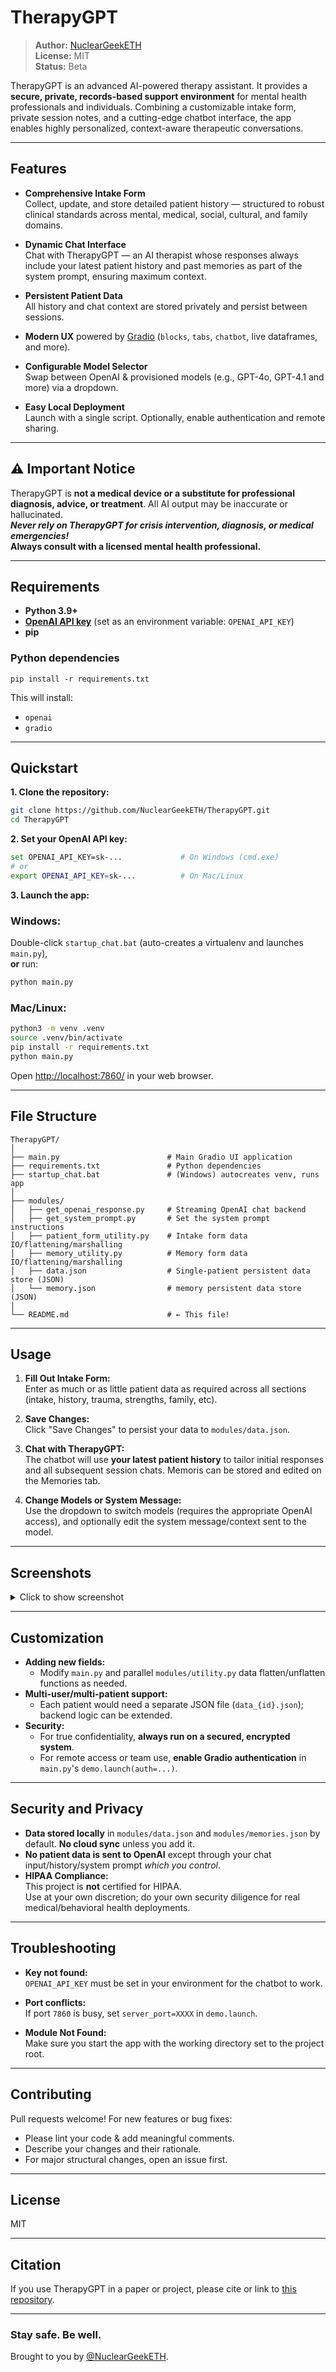 # TherapyGPT

> **Author:** [NuclearGeekETH](https://github.com/NuclearGeekETH)  
> **License:** MIT  
> **Status:** Beta

TherapyGPT is an advanced AI-powered therapy assistant. It provides a **secure, private, records-based support environment** for mental health professionals and individuals. Combining a customizable intake form, private session notes, and a cutting-edge chatbot interface, the app enables highly personalized, context-aware therapeutic conversations.

---
  
## Features

- **Comprehensive Intake Form**  
  Collect, update, and store detailed patient history — structured to robust clinical standards across mental, medical, social, cultural, and family domains.

- **Dynamic Chat Interface**  
  Chat with TherapyGPT — an AI therapist whose responses always include your latest patient history and past memories as part of the system prompt, ensuring maximum context.

- **Persistent Patient Data**  
  All history and chat context are stored privately and persist between sessions.

- **Modern UX** powered by [Gradio](https://www.gradio.app/) (`blocks`, `tabs`, `chatbot`, live dataframes, and more).

- **Configurable Model Selector**  
  Swap between OpenAI & provisioned models (e.g., GPT-4o, GPT-4.1 and more) via a dropdown.

- **Easy Local Deployment**  
  Launch with a single script. Optionally, enable authentication and remote sharing.

---

## ⚠️ Important Notice

TherapyGPT is **not a medical device or a substitute for professional diagnosis, advice, or treatment**. All AI output may be inaccurate or hallucinated.  
_**Never rely on TherapyGPT for crisis intervention, diagnosis, or medical emergencies!**_  
**Always consult with a licensed mental health professional.**

---

## Requirements

- **Python 3.9+**  
- **[OpenAI API key](https://platform.openai.com/account/api-keys)** (set as an environment variable: `OPENAI_API_KEY`)
- **pip**

### Python dependencies

```
pip install -r requirements.txt
```
This will install:  
- `openai`  
- `gradio`

---

## Quickstart

**1. Clone the repository:**
```bash
git clone https://github.com/NuclearGeekETH/TherapyGPT.git
cd TherapyGPT
```

**2. Set your OpenAI API key:**
```bash
set OPENAI_API_KEY=sk-...             # On Windows (cmd.exe)
# or
export OPENAI_API_KEY=sk-...          # On Mac/Linux
```

**3. Launch the app:**

### Windows:
Double-click `startup_chat.bat` (auto-creates a virtualenv and launches `main.py`),  
**or** run:
```bash
python main.py
```

### Mac/Linux:
```bash
python3 -m venv .venv
source .venv/bin/activate
pip install -r requirements.txt
python main.py
```

Open [http://localhost:7860/](http://localhost:7860/) in your web browser.

---

## File Structure

```
TherapyGPT/
│
├── main.py                        # Main Gradio UI application
├── requirements.txt               # Python dependencies
├── startup_chat.bat               # (Windows) autocreates venv, runs app
│
├── modules/
│   ├── get_openai_response.py     # Streaming OpenAI chat backend
│   ├── get_system_prompt.py       # Set the system prompt instructions
│   ├── patient_form_utility.py    # Intake form data IO/flattening/marshalling
│   ├── memory_utility.py          # Memory form data IO/flattening/marshalling
│   ├── data.json                  # Single-patient persistent data store (JSON)
│   └── memory.json                # memory persistent data store (JSON)
│
└── README.md                      # ← This file!
```

---

## Usage

1. **Fill Out Intake Form:**  
   Enter as much or as little patient data as required across all sections (intake, history, trauma, strengths, family, etc).

2. **Save Changes:**  
   Click &quot;Save Changes&quot; to persist your data to `modules/data.json`.

3. **Chat with TherapyGPT:**  
   The chatbot will use **your latest patient history** to tailor initial responses and all subsequent session chats. Memoris can be stored and edited on the Memories tab.

4. **Change Models or System Message:**  
   Use the dropdown to switch models (requires the appropriate OpenAI access), and optionally edit the system message/context sent to the model.

---

## Screenshots

<details>
<summary>Click to show screenshot</summary>

**Text Chat:**  
![TherapyGPT Memories](https://github.com/user-attachments/assets/95b299fc-7def-4def-9e64-527c1a406a86)
**Patient Data Form:** 
![TherapyGPT Patient Data](https://github.com/user-attachments/assets/0d941706-d218-47f7-b6da-988ad70b04b8)
**Memory Bank:** 
![TherapyGPT Text Chat](https://github.com/user-attachments/assets/fe365af3-7d4c-4b57-b4c5-5e11c955cecc)

</details>

---

## Customization

- **Adding new fields:**  
  - Modify `main.py` and parallel `modules/utility.py` data flatten/unflatten functions as needed.
- **Multi-user/multi-patient support:**  
  - Each patient would need a separate JSON file (`data_{id}.json`); backend logic can be extended.
- **Security:**  
  - For true confidentiality, **always run on a secured, encrypted system**.
  - For remote access or team use, **enable Gradio authentication** in `main.py`'s `demo.launch(auth=...)`.

---

## Security and Privacy

- **Data stored locally** in `modules/data.json` and `modules/memories.json` by default. **No cloud sync** unless you add it.
- **No patient data is sent to OpenAI** except through your chat input/history/system prompt _which you control_.
- **HIPAA Compliance:**  
  This project is **not** certified for HIPAA.  
  Use at your own discretion; do your own security diligence for real medical/behavioral health deployments.

---

## Troubleshooting

- **Key not found:**  
  `OPENAI_API_KEY` must be set in your environment for the chatbot to work.

- **Port conflicts:**  
  If port `7860` is busy, set `server_port=XXXX` in `demo.launch`.

- **Module Not Found:**  
  Make sure you start the app with the working directory set to the project root.

---

## Contributing

Pull requests welcome! For new features or bug fixes:
- Please lint your code & add meaningful comments.
- Describe your changes and their rationale.
- For major structural changes, open an issue first.

---

## License

MIT

---

## Citation

If you use TherapyGPT in a paper or project, please cite or link to [this repository](https://github.com/NuclearGeekETH/TherapyGPT).

---

### Stay safe. Be well.  
Brought to you by [@NuclearGeekETH](https://github.com/NuclearGeekETH).
